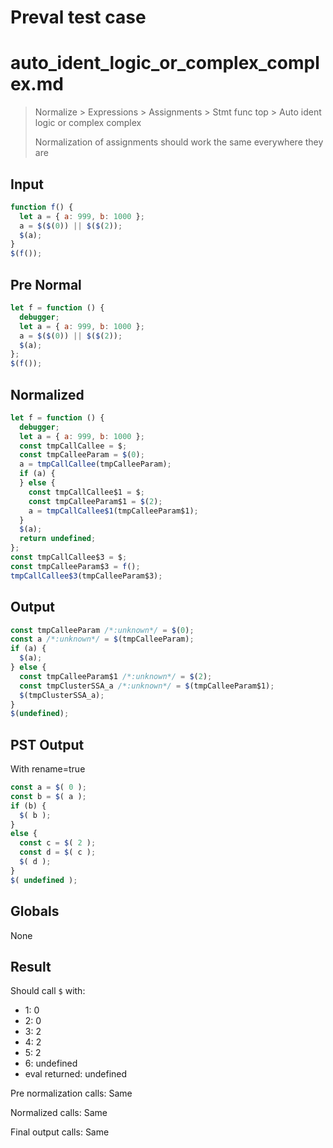 # Preval test case

# auto_ident_logic_or_complex_complex.md

> Normalize > Expressions > Assignments > Stmt func top > Auto ident logic or complex complex
>
> Normalization of assignments should work the same everywhere they are

## Input

`````js filename=intro
function f() {
  let a = { a: 999, b: 1000 };
  a = $($(0)) || $($(2));
  $(a);
}
$(f());
`````

## Pre Normal


`````js filename=intro
let f = function () {
  debugger;
  let a = { a: 999, b: 1000 };
  a = $($(0)) || $($(2));
  $(a);
};
$(f());
`````

## Normalized


`````js filename=intro
let f = function () {
  debugger;
  let a = { a: 999, b: 1000 };
  const tmpCallCallee = $;
  const tmpCalleeParam = $(0);
  a = tmpCallCallee(tmpCalleeParam);
  if (a) {
  } else {
    const tmpCallCallee$1 = $;
    const tmpCalleeParam$1 = $(2);
    a = tmpCallCallee$1(tmpCalleeParam$1);
  }
  $(a);
  return undefined;
};
const tmpCallCallee$3 = $;
const tmpCalleeParam$3 = f();
tmpCallCallee$3(tmpCalleeParam$3);
`````

## Output


`````js filename=intro
const tmpCalleeParam /*:unknown*/ = $(0);
const a /*:unknown*/ = $(tmpCalleeParam);
if (a) {
  $(a);
} else {
  const tmpCalleeParam$1 /*:unknown*/ = $(2);
  const tmpClusterSSA_a /*:unknown*/ = $(tmpCalleeParam$1);
  $(tmpClusterSSA_a);
}
$(undefined);
`````

## PST Output

With rename=true

`````js filename=intro
const a = $( 0 );
const b = $( a );
if (b) {
  $( b );
}
else {
  const c = $( 2 );
  const d = $( c );
  $( d );
}
$( undefined );
`````

## Globals

None

## Result

Should call `$` with:
 - 1: 0
 - 2: 0
 - 3: 2
 - 4: 2
 - 5: 2
 - 6: undefined
 - eval returned: undefined

Pre normalization calls: Same

Normalized calls: Same

Final output calls: Same
